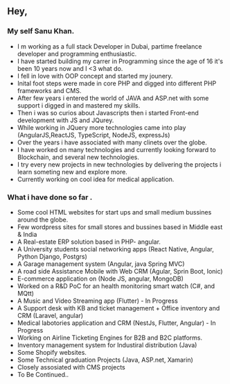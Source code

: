 ## Hey,

### My self Sanu Khan. 

* I m working as a full stack Developer in Dubai, partime freelance developer and programming enthusiastic.
* I have started building my carrer in Programming since the age of 16 it's been 10 years now and I <3 what do. 
* I fell in love with OOP concept and started my jounery.
* Inital foot steps were made in core PHP and digged into different PHP frameworks and CMS.
* After few years i entered the world of JAVA and ASP.net with some support i digged in and mastered my skills. 
* Then i was so curios about Javascripts then i started Front-end development with JS and JQurey.
* While working in JQuery more technologies came into play (AngularJS,ReactJS, TypeScript, NodeJS, expressJs)
* Over the years i have associated with many clinets over the globe.
* I have worked on many technologies and currently looking forward to Blockchain, and several new technologies. 
* I try every new projects in new technologies by delivering the projects i learn someting new and explore more.
* Currently working on cool idea for medical application. 

### What i have done so far .

* Some cool HTML websites for start ups and small medium bussines around the globe.
* Few wordpress sites for small stores and bussines based in Middle east & India
* A Real-estate ERP solution based in PHP- angular.
* A University students social networking apps (React Native, Angular, Python Django, Postgrs)
* A Garage management system (Angular, java Spring MVC)
* A road side Assistance Mobile with Web CRM (Agular, Sprin Boot, Ionic)
* E-commerce application on (Node JS, angular, MongoDB)
* Worked on a R&D PoC for an health monitoring smart watch (C#, and MQtt)
* A Music and Video Streaming app (Flutter) -  In Progress
* A Support desk with KB and ticket management + Office inventory and CRM (Laravel, angular)
* Medical labotories application and CRM (NestJs, Flutter, Angular) - In Progress
* Working on Airline Ticketing Engines for B2B and B2C platforms. 
* Inventory management system for Industiral distribution (Java)
* Some Shopify websites.
* Some Technical graduation Projects (Java, ASP.net, Xamarin)
* Closely assosiated with CMS projects
* To Be Continued.. 

